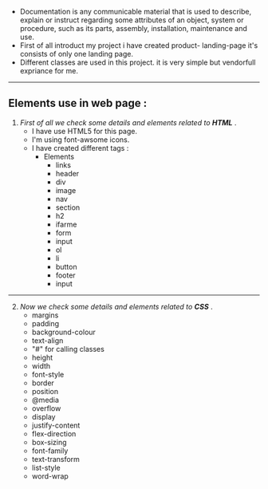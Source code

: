 * Documentation is any communicable material that is used to describe, explain or instruct regarding some attributes of an object, system or procedure, such as its parts, assembly, installation, maintenance and use.
* First of all introduct my project i have created product- landing-page it's consists of only one landing page.
* Different classes are used in this project. it is very simple but vendorfull expriance for me.
---
## Elements use in web page : 
1. *First of all we check some details and elements related to **HTML*** .
    * I have use HTML5 for this page.
    * I'm using font-awsome icons.
    * I have created different tags :
        * Elements
            * links
            * header
            * div
            * image
            * nav
            * section
            * h2
            * ifarme
            * form
            * input
            * ol
            * li
            * button
            * footer
            * input



---
2. *Now we check some details and elements related to **CSS*** .
    * margins
    * padding 
    * background-colour
    * text-align
    * "#" for calling classes 
    * height
    * width
    * font-style
    * border
    * position
    * @media
    * overflow
    * display
    * justify-content
    * flex-direction
    * box-sizing
    * font-family
    * text-transform
    * list-style
    * word-wrap